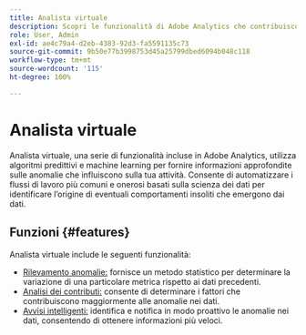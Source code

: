 ```yaml
---
title: Analista virtuale
description: Scopri le funzionalità di Adobe Analytics che contribuiscono all’uso di Analista virtuale.
role: User, Admin
exl-id: ae4c79a4-d2eb-4383-92d3-fa5591135c73
source-git-commit: 9b50e77b3998753d45a25799dbed6094b048c118
workflow-type: tm+mt
source-wordcount: '115'
ht-degree: 100%

---
```


# Analista virtuale

Analista virtuale, una serie di funzionalità incluse in Adobe Analytics, utilizza algoritmi predittivi e machine learning per fornire informazioni approfondite sulle anomalie che influiscono sulla tua attività. Consente di automatizzare i flussi di lavoro più comuni e onerosi basati sulla scienza dei dati per identificare l’origine di eventuali comportamenti insoliti che emergono dai dati.

## Funzioni {#features}

Analista virtuale include le seguenti funzionalità:

* [Rilevamento anomalie:](c-anomaly-detection/anomaly-detection.md) fornisce un metodo statistico per determinare la variazione di una particolare metrica rispetto ai dati precedenti.
* [Analisi dei contributi:](contribution-analysis/run-contribution-analysis.md) consente di determinare i fattori che contribuiscono maggiormente alle anomalie nei dati.
* [Avvisi intelligenti:](../c-intelligent-alerts/intellligent-alerts.md) identifica e notifica in modo proattivo le anomalie nei dati, consentendo di ottenere informazioni più veloci.
